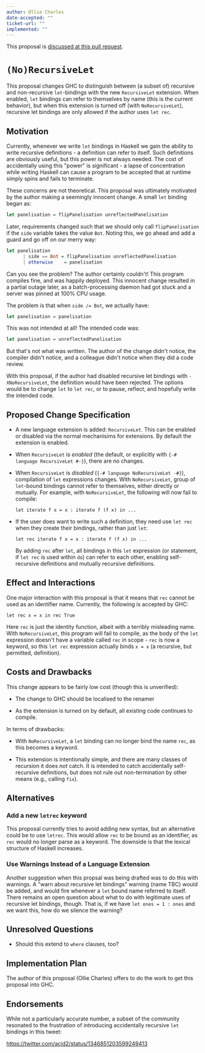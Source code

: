 ```yaml
---
author: Ollie Charles
date-accepted: ""
ticket-url: ""
implemented: ""
---
```


This proposal is [discussed at this pull request](https://github.com/ghc-proposals/ghc-proposals/pull/0>).

# `(No)RecursiveLet`

This proposal changes GHC to distinguish between (a subset of) recursive and non-recursive `let`-bindings with the new `RecursiveLet` extension. When enabled, `let` bindings can refer to themselves by name (this is the current behavior), but when this extension is turned off (with `NoRecursiveLet`), recursive let bindings are only allowed if the author uses `let rec`.

## Motivation

Currently, whenever we write `let` bindings in Haskell we gain the ability to write recursive definitions - a definition can refer to itself. Such definitions are obviously useful, but this power is not always needed. The cost of accidentally using this "power" is significant - a lapse of concentration while writing Haskell can cause a program to be accepted that at runtime simply spins and fails to terminate.

These concerns are not theoretical. This proposal was ultimately motivated by the author making a seemingly innocent change. A small `let` binding began as:

```haskell
let panelisation = flipPanelisation unreflectedPanelisation
```

Later, requirements changed such that we should only call `flipPanelisation` if the `side` variable takes the value `Bot`. Noting this, we go ahead and add a guard and go off on our merry way:

```haskell
let panelisation
      | side == Bot = flipPanelisation unreflectedPanelisation
      | otherwise    = panelisation
```

Can you see the problem? The author certainly couldn't! This program compiles fine, and was happily deployed. This innocent change resulted in a partial outage later, as a batch-processing daemon had got stuck and a server was pinned at 100% CPU usage.

The problem is that when `side /= Bot`, we actually have:

```haskell
let panelisation = panelisation
```

This was not intended at all! The intended code was:

```haskell
let panelisation = unreflectedPanelisation
```

But that's not what was written. The author of the change didn't notice, the compiler didn't notice, and a colleague didn't notice when they did a code review.

With this proposal, if the author had disabled recursive let bindings with `-XNoRecursiveLet`, the definition would have been rejected. The options would be to change `let` to `let rec`, or to pause, reflect, and hopefully write the intended code.

## Proposed Change Specification

* A new language extension is added: `RecursiveLet`. This can be enabled or disabled via the normal mechanisims for extensions. By default the extension is enabled.

* When `RecursiveLet` is _enabled_ (the default, or explicitly with `{-# language RecursiveLet #-}`), there are no changes.

* When `RecursiveLet` is _disabled_ (`{-# language NoRecursiveLet -#}`), compilation of `let` expressions changes. With `NoRecursiveLet`, group of `let`-bound bindings cannot refer to themselves, either directly or mutually. For example, with `NoRecursiveLet`, the following will now fail to compile:

  ```
  let iterate f x = x : iterate f (f x) in ...
  ```

* If the user does want to write such a definition, they need use `let rec` when they create their bindings, rather than just `let`:

  ```
  let rec iterate f x = x : iterate f (f x) in ...
  ```

  By adding `rec` after `let`, all bindings in this `let` expression (or statement, if `let rec` is used within `do`) can refer to each other, enabling self-recursive definitions and mutually recursive definitions.

## Effect and Interactions

One major interaction with this proposal is that it means that `rec` cannot be used as an identifier name. Currently, the following is accepted by GHC:

```
let rec x = x in rec True
```

Here `rec` is just the identity function, albeit with a terribly misleading name. With `NoRecursiveLet`, this program will fail to compile, as the body of the `let` expression doesn't have a variable called `rec` in scope - `rec` is now a keyword, so this `let rec` expression actually binds `x = x` (a recursive, but permitted, definition).

## Costs and Drawbacks

This change appears to be fairly low cost (though this is unverified):

* The change to GHC should be localised to the renamer

* As the extension is turned on by default, all existing code continues to compile.

In terms of drawbacks:

* With `NoRecursiveLet`, a `let` binding can no longer bind the name `rec`, as this becomes a keyword.

* This extension is intentionally simple, and there are many classes of recursion it does _not_ catch. It is intended to catch accidentally self-recursive definitions, but does not rule out non-termination by other means (e.g., calling `fix`).

## Alternatives

### Add a new `letrec` keyword

This proposal currently tries to avoid adding new syntax, but an alternative could be to use `letrec`. This would allow `rec` to be bound as an identifier, as `rec` would no longer parse as a keyword. The downside is that the lexical structure of Haskell increases.

### Use Warnings Instead of a Language Extension

Another suggestion when this propsal was being drafted was to do this with warnings. A "warn about recursive let bindings" warning (name TBC) would be added, and would fire whenever a `let` bound name referred to itself. There remains an open question about what to do with legitimate uses of recursive let bindings, though. That is, if we have `let ones = 1 : ones` and we want this, how do we silence the warning?

## Unresolved Questions

* Should this extend to `where` clauses, too?

## Implementation Plan

The author of this proposal (Ollie Charles) offers to do the work to get this proposal into GHC.

## Endorsements

While not a particularly accurate number, a subset of the community resonated to the frustration of introducing accidentally recursive `let` bindings in this tweet:

https://twitter.com/acid2/status/1346851203599249413
